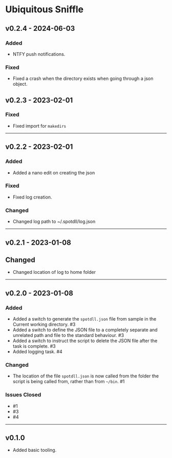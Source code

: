 # Ubiquitous Sniffle

## v0.2.4 - 2024-06-03

### Added

- NTFY push notifications.

### Fixed

- Fixed a crash when the directory exists when going through a json object.

## v0.2.3 - 2023-02-01

### Fixed

- Fixed import for `makedirs`

---

## v0.2.2 - 2023-02-01

### Added

- Added a nano edit on creating the json

### Fixed

- Fixed log creation.

### Changed

- Changed log path to ~/.spotdll/log.json

---

## v0.2.1 - 2023-01-08

## Changed

- Changed location of log to home folder

---

## v0.2.0 - 2023-01-08

### Added

- Added a switch to generate the `spotdll.json` file from sample in the Current working directory. #3
- Added a switch to define the JSON file to a completely separate and unrelated path and file to the standard behaviour. #3
- Added a switch to instruct the script to delete the JSON file after the task is complete. #3
- Added logging task. #4

### Changed

- The location of the file `spotdll.json` is now called from the folder the script is being called from, rather than from `~/bin`. #1

### Issues Closed

- #1
- #3
- #4

---

## v0.1.0

- Added basic tooling.
